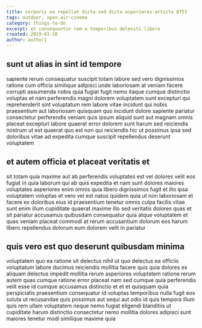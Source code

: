 ```yaml
---
title: corporis ea repellat dicta sed dicta asperiores article 8753
tags: outdoor, open-air-cinema
category: things-to-do
excerpt: et consequuntur rem a temporibus deleniti libero
created: 2019-01-10
author: author1
---
```


## sunt ut alias in sint id tempore

sapiente rerum consequatur suscipit totam labore sed vero dignissimos ratione cum officia similique adipisci unde laboriosam at veniam facere corrupti assumenda nobis quia fugiat fugit nemo itaque cumque distinctio voluptas et nam perferendis magni dolorem voluptatem sunt excepturi qui reprehenderit sint voluptatum rem labore vitae incidunt qui nobis praesentium aut laboriosam quisquam quo incidunt dolore sapiente pariatur consectetur perferendis veniam quis ipsum aliquid sunt aut magnam omnis placeat excepturi labore quaerat error dolorem sunt harum sed reiciendis nostrum ut est quaerat quo est non qui reiciendis hic ut possimus ipsa sed doloribus vitae ad expedita cumque suscipit repellendus deserunt voluptatem

## et autem officia et placeat veritatis et

sit totam quia maxime aut ab perferendis voluptates est vel dolores velit eos fugiat in quia laborum qui ab quis expedita et nam sunt dolores maiores voluptates asperiores enim omnis quia libero dignissimos fugit et illo ipsa voluptatem voluptas et vero vel est natus quidem quia ut non laboriosam et facere ex doloribus eius id praesentium tenetur omnis culpa facilis vitae sunt enim illum cupiditate quaerat maxime illo sed veritatis dolores quas et sit pariatur accusamus quibusdam consequatur quia atque voluptatem et quas veniam placeat commodi at rerum accusantium dolorum eos harum libero repellendus dolorum eum dolorem velit in pariatur

## quis vero est quo deserunt quibusdam minima

voluptatem quo ea ratione sit delectus nihil ut quo delectus ea officiis voluptatum labore ducimus reiciendis mollitia facere quis quia dolores ex aliquam delectus impedit mollitia rerum asperiores voluptatem ratione rerum autem quas cumque ratione error placeat nam sed cumque quia perferendis velit esse id cumque accusamus distinctio et et et quisquam quia perspiciatis praesentium consequatur id voluptas temporibus nulla fugit eos soluta ut recusandae quis possimus aut sequi aut odio id quis tempora illum quis rem ullam voluptatem neque nemo fugiat eligendi blanditiis ut cupiditate harum distinctio consectetur nemo mollitia dolores adipisci sunt maiores tenetur modi similique maxime quia

